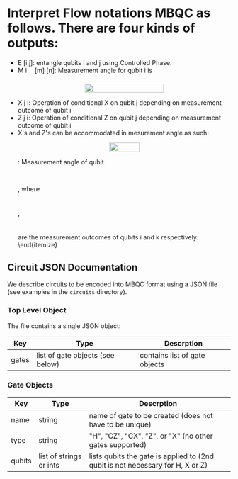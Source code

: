 # Interpret Flow notations MBQC as follows. There are four kinds of outputs:

* E [i,j]: entangle qubits i and j using Controlled Phase. 
* M i <img src="./docs/svgs/f50853d41be7d55874e952eb0d80c53e.svg" align=middle width=9.794565000000006pt height=22.831379999999992pt/> [m] [n]: Measurement angle for qubit i is <p align="center"><img src="./docs/svgs/735e8de2fd41b658155c484dad1d35d9.svg" align=middle width=178.2693pt height=19.526925pt/></p>
* X j i: Operation of conditional X on qubit j depending on measurement outcome of qubit i
* Z j i: Operation of conditional Z on qubit j depending on measurement outcome of qubit i
* X's and Z's can be accommodated in mesurement angle as such: <p align="center"><img src="./docs/svgs/005752769365b80b615b7759adcc1e7f.svg" align=middle width=67.31604pt height=21.07941pt/></p>: Measurement angle of qubit <p align="center"><img src="./docs/svgs/2d626711053a6cd4497bb9137817e32a.svg" align=middle width=132.073095pt height=16.438356pt/></p>, where <p align="center"><img src="./docs/svgs/330c76e2bed5ef9884b787c69a74bfb4.svg" align=middle width=12.3563715pt height=9.5433525pt/></p>, <p align="center"><img src="./docs/svgs/dcd583c614e714f274ddf2d2b531621b.svg" align=middle width=14.971505999999998pt height=9.5433525pt/></p> are the measurement outcomes of qubits i and k respectively.
\end{itemize}

## Circuit JSON Documentation

We describe circuits to be encoded into MBQC format using a JSON file (see
examples in the `circuits` directory).

### Top Level Object

The file contains a single JSON object:

| Key   | Type                             | Descrption                    |
|-------|----------------------------------|-------------------------------|
| gates | list of gate objects (see below) | contains list of gate objects |

### Gate Objects

| Key    | Type                    | Descrption                                                                     |
|--------|-------------------------|--------------------------------------------------------------------------------|
| name   | string                  | name of gate to be created (does not have to be unique)                        |
| type   | string                  | "H", "CZ", "CX", "Z", or "X" (no other gates supported)                        |
| qubits | list of strings or ints | lists qubits the gate is applied to (2nd qubit is not necessary for H, X or Z) |
